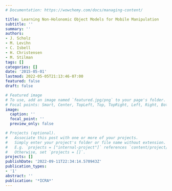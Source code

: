 ```yaml
---
# Documentation: https://wowchemy.com/docs/managing-content/

title: Learning Non-Holonomic Object Models for Mobile Manipulation
subtitle: ''
summary: ''
authors:
- J. Scholz
- M. Levihn
- C. Isbell
- H. Christensen
- M. Stilman
tags: []
categories: []
date: '2015-05-01'
lastmod: 2022-05-05T21:13:46-07:00
featured: false
draft: false

# Featured image
# To use, add an image named `featured.jpg/png` to your page's folder.
# Focal points: Smart, Center, TopLeft, Top, TopRight, Left, Right, BottomLeft, Bottom, BottomRight.
image:
  caption: ''
  focal_point: ''
  preview_only: false

# Projects (optional).
#   Associate this post with one or more of your projects.
#   Simply enter your project's folder or file name without extension.
#   E.g. `projects = ["internal-project"]` references `content/project/deep-learning/index.md`.
#   Otherwise, set `projects = []`.
projects: []
publishDate: '2022-09-11T22:34:14.570943Z'
publication_types:
- '1'
abstract: ''
publication: '*ICRA*'
---
```

